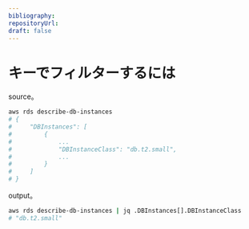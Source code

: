 ```yaml
---
bibliography: 
repositoryUrl:
draft: false
---
```


# キーでフィルターするには

source。

```bash
aws rds describe-db-instances
# {
#     "DBInstances": [
#         {
#             ...
#             "DBInstanceClass": "db.t2.small",
#             ...
#         }
#     ]
# }
```

output。

```bash
aws rds describe-db-instances | jq .DBInstances[].DBInstanceClass
# "db.t2.small"
```
